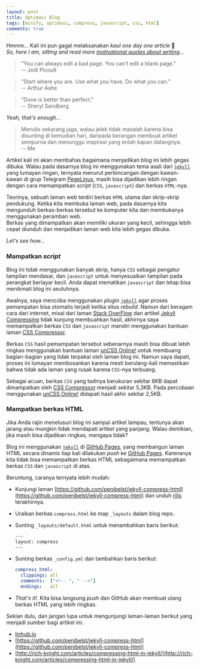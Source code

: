 ```yaml
---
layout: post
title: Optimasi Blog
tags: [minify, optimasi, compress, javascript, css, html]
comments: true
---
```


Hmmm... Kali ini pun gagal melaksanakan _kaul_ _one day one article_ 🙈  
_So, here I am, sitting and read more [motivational quotes about writing](http://www.minterest.org/writing-quotes-101/)..._

> "You can always edit a bad page. You can't edit a blank page."  
> -- Jodi Picoult

> "Start where you are. Use what you have. Do what you can."  
> -- Arthur Ashe

> "Done is better than perfect."  
> -- Sheryl Sandberg

_Yeah, that's enough..._  

> Menulis sekarang juga, walau jelek tidak masalah karena bisa disunting di kemudian hari, daripada berangan membuat artikel sempurna dan menunggu inspirasi yang entah kapan datangnya.  
> -- Me

Artikel kali ini akan membahas bagaimana menjadikan blog ini lebih gegas dibuka. Walau pada dasarnya blog ini menggunakan tema asali dari [`jekyll`](https://jekyllrb.com/) yang lumayan ringan, ternyata menurut perbincangan dengan kawan-kawan di grup Telegram [PegeLinux](https://t.me/joinchat/AAAAAADqyq7cDPxcoNpkMA), masih bisa dijadikan lebih ringan dengan cara memampatkan _script_ (`CSS`, `javascript`) dan berkas `HTML`-nya.

Teorinya, sebuah laman web terdiri berkas `HTML` utama dan skrip-skrip pendukung. Ketika kita membuka laman web, pada dasarnya kita mengunduh berkas-berkas tersebut ke komputer kita dan membukanya menggunakan peramban web.  
Berkas yang dimampatkan akan memiliki ukuran yang kecil, sehingga lebih cepat diunduh dan menjadikan laman web kita lebih gegas dibuka.

_Let's see how..._

### Mampatkan _script_

Blog ini tidak menggunakan banyak skrip, hanya `CSS` sebagai pengatur tampilan mendasar, dan `javascript` untuk menyesuaikan tampilan pada perangkat berlayar kecil. Anda dapat mematikan `javascript` dan tetap bisa menikmati blog ini seutuhnya.

Awalnya, saya mencoba menggunakan _plugin_ [`jekyll`](https://jekyllrb.com/) agar proses pemampatan bisa otomatis terjadi ketika situs _rebuild_. Namun dari beragam cara dari internet, misal dari laman [Stack OverFlow](https://stackoverflow.com/questions/10208481/how-to-compress-and-minify-assets-using-jekyll-plugins) dan artikel [Jekyll Compressing](https://www.ikiapps.com/tips/2015/12/27/jekyll-compressing) tidak kunjung membuahkan hasil, akhirnya saya memampatkan berkas `CSS` dan `javascript` mandiri menggunakan bantuan laman [CSS Compressor](http://csscompressor.com/).

Berkas `CSS` hasil pemampatan tersebut sebenarnya masih bisa dibuat lebih ringkas menggunakan bantuan laman [unCSS Online!](https://uncss-online.com/) untuk membuang bagian-bagian yang tidak terpakai oleh laman blog ini. Namun saya dapati, proses ini lumayan membosankan karena mesti berulang-kali memastikan bahwa tidak ada laman yang rusak karena `CSS`-nya terbuang.

Sebagai acuan, berkas `CSS` yang tadinya berukuran sekitar 8KB dapat dimampatkan oleh [CSS Compressor](http://csscompressor.com/) menjadi sekitar 5,3KB. Pada percobaan menggunakan [unCSS Online!](https://uncss-online.com/) didapati hasil akhir sekitar 2,5KB.

### Mampatkan berkas HTML

Jika Anda rajin menelusuri blog ini sampai artikel lampau, tentunya akan jarang atau mungkin tidak mendapati artikel yang panjang. Walau demikian, jika masih bisa dijadikan ringkas, mengapa tidak?

Blog ini menggunakan [`jekyll`](https://jekyllrb.com/) di [GitHub Pages](https://pages.github.com/), yang membangun laman HTML secara dinamis tiap kali dilakukan _push_ ke [GitHub Pages](https://pages.github.com/). Karenanya kita tidak bisa memampatkan berkas HTML sebagaimana memampatkan berkas `CSS` dan `javascript` di atas.  

Beruntung, caranya ternyata lebih mudah:

- Kunjungi laman [https://github.com/penibelst/jekyll-compress-html](https://github.com/penibelst/jekyll-compress-html) dan unduh [rilis](https://github.com/penibelst/jekyll-compress-html/releases) terakhirnya.
- Uraikan berkas `compress.html` ke map `_layouts` dalam blog repo.
- Sunting `_layouts/default.html` untuk menambahkan baris berikut:

  ```html
  ---
  layout: compress
  ---
  ```
  
- Sunting berkas `_config.yml` dan tambahkan baris berikut:

  ```yaml
  compress_html:
    clippings: all
    comments:  ["<!-- ", " -->"]
    endings:   all
  ```
  
- _That's it!_. Kita bisa langsung _push_ dan GitHub akan membuat ulang berkas HTML yang lebih ringkas. 
  
Sekian dulu, dan jangan lupa untuk mengunjungi laman-laman berikut yang menjadi sumber bagi artikel ini:

- [linhub.io](https://linhub.io//2017/02/17/optimasi-linhubio-part-2)  
- [https://github.com/penibelst/jekyll-compress-html](https://github.com/penibelst/jekyll-compress-html)
- [http://rich-knight.com/articles/compressing-html-in-jekyll/](http://rich-knight.com/articles/compressing-html-in-jekyll/)
